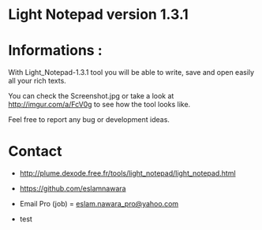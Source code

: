 # Light Notepad version 1.3.1

# Informations :

With Light_Notepad-1.3.1 tool you will be able to write, save and open easily all your rich texts.

You can check the Screenshot.jpg or take a look at http://imgur.com/a/FcV0g to see how the tool looks like.

Feel free to report any bug or development ideas.

# Contact

- http://plume.dexode.free.fr/tools/light_notepad/light_notepad.html

- https://github.com/eslamnawara

- Email Pro (job) = eslam.nawara_pro@yahoo.com



* test
